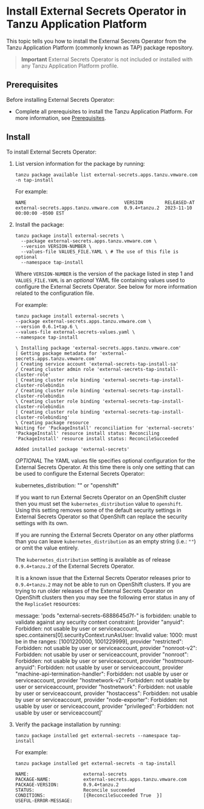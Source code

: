 # Install External Secrets Operator in Tanzu Application Platform

This topic tells you how to install the External Secrets Operator
from the Tanzu Application Platform (commonly known as TAP) package repository.

> **Important** External Secrets Operator is not included or installed with any
> Tanzu Application Platform profile.

## <a id='eso-prereqs'></a> Prerequisites

Before installing External Secrets Operator:

- Complete all prerequisites to install the Tanzu Application Platform.
For more information, see [Prerequisites](../prerequisites.md).

## <a id='eso-install'></a> Install

To install External Secrets Operator:

1. List version information for the package by running:

   ```console
   tanzu package available list external-secrets.apps.tanzu.vmware.com -n tap-install
   ```

   For example:

   ```console
   NAME                                    VERSION        RELEASED-AT
   external-secrets.apps.tanzu.vmware.com  0.9.4+tanzu.2  2023-11-10 00:00:00 -0500 EST
   ```

2. Install the package:

   ```console
   tanzu package install external-secrets \
     --package external-secrets.apps.tanzu.vmware.com \
     --version VERSION-NUMBER \
     --values-file VALUES_FILE.YAML \ # The use of this file is optional
     --namespace tap-install
   ```

   Where `VERSION-NUMBER` is the version of the package listed in step 1 and
   `VALUES_FILE.YAML` is an *optional* YAML file containing values used to configure the
   External Secrets Operator.  See below for more information related to the
   configuration file.

   For example:

   ```console
   tanzu package install external-secrets \
   --package external-secrets.apps.tanzu.vmware.com \
   --version 0.6.1+tap.6 \
   --values-file external-secrets-values.yaml \
   --namespace tap-install

   \ Installing package 'external-secrets.apps.tanzu.vmware.com'
   | Getting package metadata for 'external-secrets.apps.tanzu.vmware.com'
   | Creating service account 'external-secrets-tap-install-sa'
   / Creating cluster admin role 'external-secrets-tap-install-cluster-role'
   | Creating cluster role binding 'external-secrets-tap-install-cluster-rolebindin
   / Creating cluster role binding 'external-secrets-tap-install-cluster-rolebindin
   \ Creating cluster role binding 'external-secrets-tap-install-cluster-rolebindin
   | Creating cluster role binding 'external-secrets-tap-install-cluster-rolebinding'
   \ Creating package resource
   Waiting for 'PackageInstall' reconciliation for 'external-secrets'
   'PackageInstall' resource install status: Reconciling
   'PackageInstall' resource install status: ReconcileSucceeded

   Added installed package 'external-secrets'
   ```

   *OPTIONAL* The YAML values file specifies optional configuration for the
   External Secrets Operator.  At this time there is only one setting that can
   be used to configure the External Secrets Operator:

     kubernetes_distribution: "" or "openshift"

   If you want to run External Secrets Operator on an OpenShift cluster then you
   must set the `kubernetes_distribution` value to `openshift`.  Using this
   setting removes some of the default security settings in External Secrets
   Operator so that OpenShift can replace the security settings with its own.

   If you are running the External Secrets Operator on any other platforms than
   you can leave `kubernetes_distribution` as an empty string (i.e.: `""`) or
   omit the value entirely.

   The `kubernetes_distribution` setting is available as of release
   `0.9.4+tanzu.2` of the External Secrets Operator.

   It is a known issue that the External Secrets Operator releases prior to
   `0.9.4+tanzu.2` may not be able to run on OpenShift clusters.  If you are
   trying to run older releases of the External Secrets Operator on OpenShift
   clusters then you may see the following error status in any of the `ReplicaSet` resources:

      message: 'pods "external-secrets-6888645d7f-" is forbidden: unable to validate
      against any security context constraint: [provider "anyuid": Forbidden: not
      usable by user or serviceaccount, spec.containers[0].securityContext.runAsUser:
      Invalid value: 1000: must be in the ranges: [1001220000, 1001229999], provider
      "restricted": Forbidden: not usable by user or serviceaccount, provider "nonroot-v2":
      Forbidden: not usable by user or serviceaccount, provider "nonroot": Forbidden:
      not usable by user or serviceaccount, provider "hostmount-anyuid": Forbidden:
      not usable by user or serviceaccount, provider "machine-api-termination-handler":
      Forbidden: not usable by user or serviceaccount, provider "hostnetwork-v2":
      Forbidden: not usable by user or serviceaccount, provider "hostnetwork": Forbidden:
      not usable by user or serviceaccount, provider "hostaccess": Forbidden: not
      usable by user or serviceaccount, provider "node-exporter": Forbidden: not usable
      by user or serviceaccount, provider "privileged": Forbidden: not usable by user
      or serviceaccount]'

3. Verify the package installation by running:

   ```console
   tanzu package installed get external-secrets --namespace tap-install
   ```

   For example:

   ```console
   tanzu package installed get external-secrets -n tap-install

   NAME:                    external-secrets
   PACKAGE-NAME:            external-secrets.apps.tanzu.vmware.com
   PACKAGE-VERSION:         0.9.4+tanzu.2
   STATUS:                  Reconcile succeeded
   CONDITIONS:              [{ReconcileSucceeded True  }]
   USEFUL-ERROR-MESSAGE:
   ```
